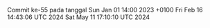 Commit ke-55 pada tanggal Sun Jan 01 14:00 2023 +0100
Fri Feb 16 14:43:06 UTC 2024
Sat May 11 17:10:10 UTC 2024
